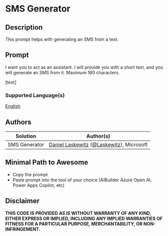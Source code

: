 # SMS Generator

## Description

This prompt helps with generating an SMS from a text.

## Prompt

I want you to act as an assistant. I will provide you with a short text, and you will generate an SMS from it. Maximum 160 characters.

[text]

### Supported Language(s)

[English](./en-us/prompt.md)

## Authors

Solution|Author(s)
--------|---------
SMS Generator | [Daniel Laskewitz](https://www.github.com/laskewitz) ([@Laskewitz](https://twitter.com/laskewitz)), Microsoft

## Minimal Path to Awesome

* Copy the prompt
* Paste prompt into the tool of your choice (AIBuilder Azure Open AI, Power Apps Copilot, etc)

## Disclaimer

**THIS CODE IS PROVIDED *AS IS* WITHOUT WARRANTY OF ANY KIND, EITHER EXPRESS OR IMPLIED, INCLUDING ANY IMPLIED WARRANTIES OF FITNESS FOR A PARTICULAR PURPOSE, MERCHANTABILITY, OR NON-INFRINGEMENT.**
